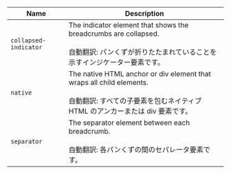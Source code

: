| Name                  | Description                                                                                                                                                   |
| --------------------- | ------------------------------------------------------------------------------------------------------------------------------------------------------------- |
| `collapsed-indicator` | The indicator element that shows the breadcrumbs are collapsed.<br /><br />自動翻訳: パンくずが折りたたまれていることを示すインジケーター要素です。           |
| `native`              | The native HTML anchor or div element that wraps all child elements.<br /><br />自動翻訳: すべての子要素を包むネイティブ HTML のアンカーまたは div 要素です。 |
| `separator`           | The separator element between each breadcrumb.<br /><br />自動翻訳: 各パンくずの間のセパレータ要素です。                                                      |
